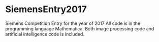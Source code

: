 # SiemensEntry2017
Siemens Competition Entry for the year of 2017
All code is in the programming language Mathematica. 
Both image processing code and artificial intelligence code is included. 
